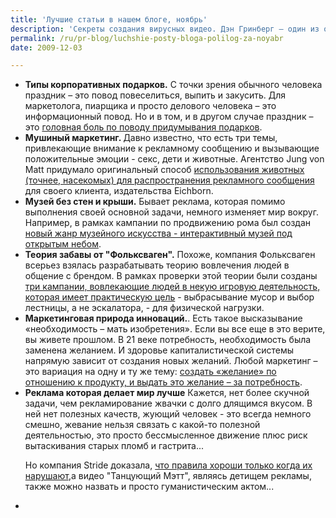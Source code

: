 ```yaml
---
title: 'Лучшие статьи в нашем блоге, ноябрь'
description: 'Секреты создания вирусных видео. Дэн Гринберг – один из основателей компании Comotion Group, которая занимается вирусным видео-маркетингом. Сегодня он дает несколько советов о том, как раскрутить вирусное видео на youTube: контент, размещение, последовательность, тэги, заголовок...'
permalink: /ru/pr-blog/luchshie-posty-bloga-polilog-za-noyabr
date: 2009-12-03

---
```


<ul>
<li><strong>Типы корпоративных подарков.</strong> С точки зрения обычного человека праздник – это повод повеселиться, выпить и закусить. Для маркетолога, пиарщика и просто делового человека – это информационный повод. Но и в том, и в другом случае праздник – это <a href="/ru/pr-blog/business_gifts">головная боль по поводу придумывания подарков</a>.
<li><strong>Мушиный маркетинг. </strong> Давно известно, что есть три темы, привлекающие внимание к рекламному сообщению и вызывающие положительные эмоции - секс, дети и животные. Агентство Jung von Matt придумало оригинальный способ <a href="/ru/pr-blog/flies-marketing-eichborn">использования животных (точнее, насекомых) для распространения рекламного сообщения</a> для своего клиента, издательства Eichborn.</li>
<li><strong>Музей без стен и крыши.</strong> Бывает реклама, которая помимо выполнения своей основной задачи, немного изменяет мир вокруг. Например, в рамках кампании по продвижению рома был создан <a href="/ru/pr-blog/cannes-lions-2009-PR-ephemeral-museum">новый жанр музейного искусства - интерактивный музей под открытым небом</a>. </li>
<li><strong>Теория забавы от "Фольксваген".</strong> Похоже, компания Фольксваген всерьез взялась разрабатывать теорию вовлечения людей в общение с брендом. В рамках проверки этой теории были созданы <a href="/ru/pr-blog/volkswagen-fun-theory">три кампании, вовлекающие людей в некую игровую деятельность, которая имеет практическую цель</a> - выбрасывание мусор и выбор лестницы, а не эскалатора, - для физической нагрузки.</li>
<li><strong>Маркетинговая природа инноваций.</strong>. Есть такое высказывание «необходимость – мать изобретения». Если вы все еще в это верите, вы живете прошлом. В 21 веке потребность, необходимость была заменена желанием. И здоровье капиталистической системы напрямую зависит от создания новых желаний. Любой маркетинг – это вариация на одну и ту же тему: <a href="/ru/pr-blog/innovation-marketing">создать «желание» по отношению к продукту, и выдать это желание – за потребность</a>.</li>
<li><strong>Реклама которая делает мир лучше</strong> Кажется, нет более скучной задачи, чем рекламирование жвачки с долго длящимся вкусом. В ней нет полезных качеств, жующий человек - это всегда немного смешно, жевание нельзя связать с какой-то полезной деятельностью, это просто бессмысленное движение плюс риск вытаскивания старых пломб и гастрита...<br>

Но компания Stride доказала, <a href="/ru/pr-blog/dancing-matt">что правила хороши только когда их нарушают</a>,а видео "Танцующий Мэтт", являясь детищем рекламы, также можно назвать и просто гуманистическим актом...<li>
</ul>

